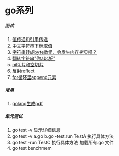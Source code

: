 # go系列

##### 面试
1. [值传递和引用传递](https://github.com/bw1032/gogo/blob/main/interview/a.go) 
2. [中文字符串下标取值](https://github.com/bw1032/gogo/blob/main/interview/b.go) 
3. [字符串转成byte数组，会发生内存拷贝吗？](https://www.jianshu.com/p/e45f2a69f0aa)
4. [翻转字符串"你abc好"](https://github.com/bw1032/gogo/blob/main/interview/c.go)
4. [nil切片和空切片](https://github.com/bw1032/gogo/blob/main/interview/d.go)
5. [反射reflect](https://github.com/bw1032/gogo/blob/main/interview/e.go)
6. [for循环里append元素](https://github.com/bw1032/gogo/blob/main/interview/f.go)

##### 常用
1. [golang生成pdf](https://github.com/bw1032/gogo/blob/main/tool/pdf.go) 

##### 单元测试
1. go test -v 显示详细信息
2. go test -v a.go b.go -test.run TestA 执行具体方法
3. go test -run TestC  执行具体方法 加载所有.go 文件
4. go test benchmem